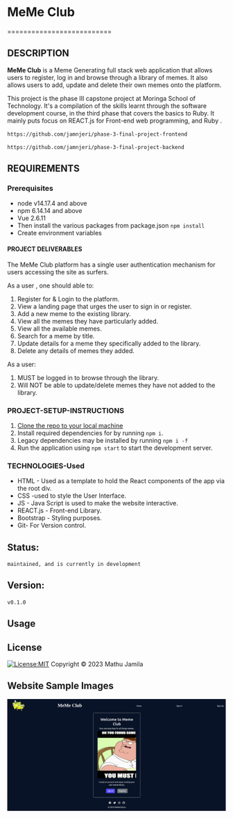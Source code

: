 # MeMe Club
==========================

## DESCRIPTION
**MeMe Club** is a Meme Generating full stack web application that allows users to register, log in and browse through a library of memes. It also allows users to add, update and delete their own memes onto the platform.

This project is the phase III capstone project at Moringa School of Technology. It's a compilation of the skills learnt through the software development course, in the third phase that covers the basics to Ruby. It mainly puts focus on REACT.js for Front-end web programming, and Ruby .

```
https://github.com/jamnjeri/phase-3-final-project-frontend
```
```
https://github.com/jamnjeri/phase-3-final-project-backend
```

## REQUIREMENTS
### Prerequisites
* node v14.17.4 and above
* npm 6.14.14 and above
* Vue 2.6.11
* Then install the various packages from package.json `npm install`
* Create environment variables

#### PROJECT DELIVERABLES
The MeMe Club platform has a single user authentication mechanism for users accessing the site as surfers.

As a user , one should able to:
1. Register for & Login to the platform.
2. View a landing page that urges the user to sign in or register.
3. Add a new meme to the existing library.
4. View all the memes they have particularly added.
5. View all the available memes.
6. Search for a meme by title.
7. Update details for a meme they specifically added to the library.
8. Delete any details of memes they added.

As a user:
1. MUST be logged in to browse through the library.
2. Will NOT be able to update/delete memes they have not added to the library.


### PROJECT-SETUP-INSTRUCTIONS
1. [Clone the repo to your local machine](https://github.com/jamnjeri/phase2-project.git)
2. Install required dependencies for by running `npm i`.
3. Legacy dependencies may be installed by running `npm i -f`
4. Run the application using  `npm start` to start the development server.

### TECHNOLOGIES-Used
- HTML - Used as a template to hold the React components of the app via the root div. <br/>
- CSS -used to style the User Interface. <br/>
- JS - Java Script is used to make the website interactive. <br/>
- REACT.js - Front-end Library. <br/>
- ​Bootstrap - Styling purposes. <br/>
- Git- For Version control.

## Status:
    maintained, and is currently in development

## Version:
    v0.1.0
    
## Usage

## License

[![License:MIT](https://img.shields.io/badge/License-MIT-yellow.svg)](https://opensource.org/licenses/MIT)
Copyright © 2023 Mathu Jamila


## Website Sample Images
![Home Screen](./src/assests/Screenshot%20from%202023-03-06%2011-33-00.png)
